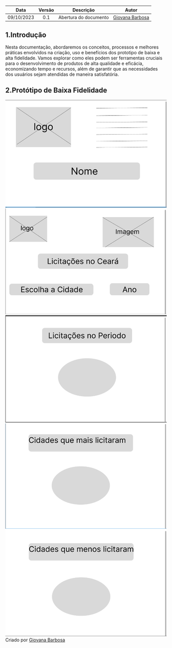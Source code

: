 
| Data       | Versão | Descrição                      | Autor |
| :--------: | :----: | :----------------------------: | :-------: |
| 09/10/2023 |  0.1   |     Abertura do documento      | [Giovana Barbosa ](https://github.com/gio221)  |

## 1.Introdução

Nesta documentação, abordaremos os conceitos, processos e melhores práticas envolvidos na criação, uso e benefícios dos prototipo de baixa e alta fidelidade. Vamos explorar como eles podem ser ferramentas cruciais para o desenvolvimento de produtos de alta qualidade e eficácia, economizando tempo e recursos, além de garantir que as necessidades dos usuários sejam atendidas de maneira satisfatória.

## 2.Protótipo de Baixa Fidelidade

![](../../assets/Tela-Sobre.png)
![](../../assets/Tela-Inicial.png)
![](<../../assets/Tela 1.png>)
![](<../../assets/Tela 2.png>)
![](<../../assets/Tela 3.png>)
Criado por [Giovana Barbosa ](https://github.com/gio221)  

